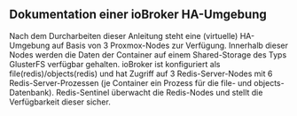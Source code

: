 ## Dokumentation einer ioBroker HA-Umgebung

Nach dem Durcharbeiten dieser Anleitung steht eine (virtuelle) HA-Umgebung auf Basis von 3 Proxmox-Nodes zur Verfügung. Innerhalb dieser Nodes werden die Daten der Container auf einem Shared-Storage des Typs GlusterFS verfügbar gehalten. ioBroker ist konfiguriert als file(redis)/objects(redis) und hat Zugriff auf 3 Redis-Server-Nodes mit 6 Redis-Server-Prozessen (je Container ein Prozess für die file- und objects-Datenbank). Redis-Sentinel überwacht die Redis-Nodes und stellt die Verfügbarkeit dieser sicher.
